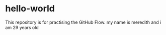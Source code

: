 # hello-world
This repository is for practising the GitHub Flow.
my name is meredith and i am 29 years old

